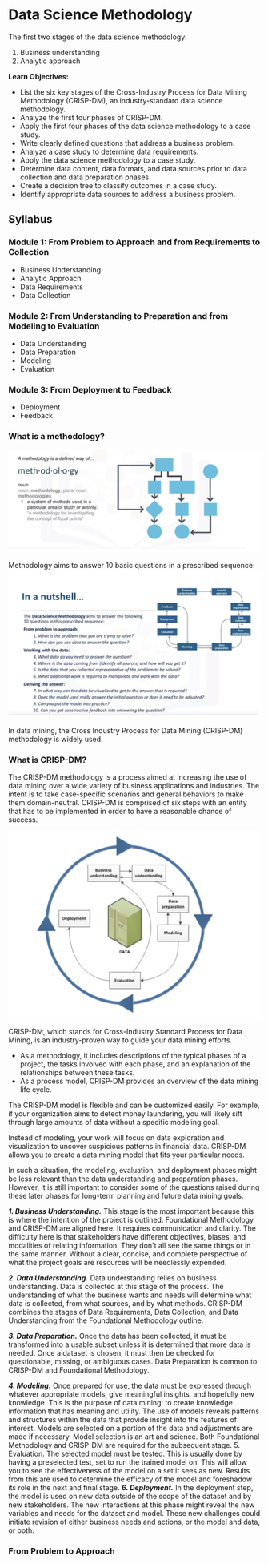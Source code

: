 # Data Science Methodology

The first two stages of the data science methodology:
1. Business understanding
2. Analytic approach

**Learn Objectives:**

* List the six key stages of the Cross-Industry Process for Data Mining Methodology
(CRISP-DM), an industry-standard data science methodology.
* Analyze the first four phases of CRISP-DM.
* Apply the first four phases of the data science methodology to a case study.
* Write clearly defined questions that address a business problem.
* Analyze a case study to determine data requirements.
* Apply the data science methodology to a case study.
* Determine data content, data formats, and data sources prior to data collection and data preparation phases.
* Create a decision tree to classify outcomes in a case study.
* Identify appropriate data sources to address a business problem.

## Syllabus
### Module 1: From Problem to Approach and from Requirements to Collection
* Business Understanding
* Analytic Approach
* Data Requirements
* Data Collection

### Module 2: From Understanding to Preparation and from Modeling to Evaluation
* Data Understanding
* Data Preparation
* Modeling
* Evaluation

### Module 3: From Deployment to Feedback
* Deployment
* Feedback

### What is a methodology?
![methodology](images/01.png)

Methodology aims to answer 10 basic questions in a prescribed sequence:
![methodology in a nutshell](images/02.png)

In data mining, the Cross Industry Process for Data Mining (CRISP-DM) methodology is widely used.

### What is CRISP-DM?
The CRISP-DM methodology is a process aimed at increasing the use of data mining over a wide variety of business applications and industries. The intent is to take case-specific scenarios and general behaviors to make them domain-neutral. CRISP-DM is comprised of six steps with an entity that has to be implemented in order to have a reasonable chance of success.

![CRISP-DM Satages](images/03.png)

CRISP-DM, which stands for Cross-Industry Standard Process for Data Mining, is an industry-proven way to guide your data mining efforts.

* As a methodology, it includes descriptions of the typical phases of a project, the tasks involved with each phase, and an explanation of the relationships between these tasks.
* As a process model, CRISP-DM provides an overview of the data mining life cycle.

The CRISP-DM model is flexible and can be customized easily. For example, if your organization aims to detect money laundering, you will likely sift through large amounts of data without a specific modeling goal.

Instead of modeling, your work will focus on data exploration and visualization to uncover suspicious patterns in financial data. CRISP-DM allows you to create a data mining model that fits your particular needs.

In such a situation, the modeling, evaluation, and deployment phases might be less relevant than the data understanding and preparation phases. However, it is still important to consider some of the questions raised during these later phases for long-term planning and future data mining goals.


_**1. Business Understanding.**_ This stage is the most important because this is where the intention of the project is outlined. Foundational Methodology and CRISP-DM are aligned here. It requires communication and clarity. The difficulty here is that stakeholders have different objectives, biases, and modalities of relating information. They don't all see the same things or in the same manner. Without a clear, concise, and complete perspective of what the project goals are resources will be needlessly expended.

_**2. Data Understanding.**_ Data understanding relies on business understanding. Data is collected at this stage of the process. The understanding of what the business wants and needs will determine what data is collected, from what sources, and by what methods. CRISP-DM combines the stages of Data Requirements, Data Collection, and Data Understanding from the Foundational Methodology outline.

_**3. Data Preparation.**_ Once the data has been collected, it must be transformed into a usable subset unless it is determined that more data is needed. Once a dataset is chosen, it must then be checked for questionable, missing, or ambiguous cases. Data Preparation is common to CRISP-DM and Foundational Methodology.

_**4. Modeling.**_ Once prepared for use, the data must be expressed through whatever appropriate models, give meaningful insights, and hopefully new knowledge. This is the purpose of data mining: to create knowledge information that has meaning and utility. The use of models reveals patterns and structures within the data that provide insight into the features of interest. Models are selected on a portion of the data and adjustments are made if necessary. Model selection is an art and science. Both Foundational Methodology and CRISP-DM are required for the subsequent stage.
5. Evaluation. The selected model must be tested. This is usually done by having a preselected test, set to run the trained model on. This will allow you to see the effectiveness of the model on a set it sees as new. Results from this are used to determine the efficacy of the model and foreshadow its role in the next and final stage.
_**6. Deployment.**_ In the deployment step, the model is used on new data outside of the scope of the dataset and by new stakeholders. The new interactions at this phase might reveal the new variables and needs for the dataset and model. These new challenges could initiate revision of either business needs and actions, or the model and data, or both.

### From Problem to Approach

